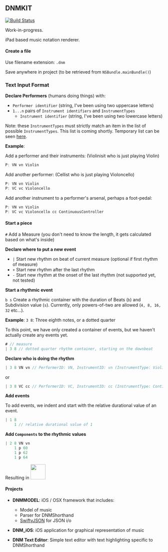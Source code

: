 ## DNMKIT

[![Build Status](https://travis-ci.org/jsbean/DNMKit.svg)](https://travis-ci.org/jsbean/DNMKit)

Work-in-progress.

iPad based music notation renderer.


#### Create a file

Use filename extension: ```.dnm``` 

Save anywhere in project (to be retrieved from ```NSBundle.mainBundle()```)

### Text Input Format

**Declare Performers** (humans doing things) with:    
- ```Performer identifier``` (string, I've been using two uppercase letters)
- ```1...n``` pairs of ```Instrument identifiers``` and ```InstrumentTypes```
    - ```Instrument identifier``` (string, I've been using two lowercase letters)


Note: these ```InstrumentTypes``` must strictly match an item in the list of possible ```InstrumentTypes```. This list is coming shortly. Temporary list can be seen [here](https://github.com/jsbean/DNMKit/issues/18). 


**Example**:

Add a performer and their instruments: (Violinisit who is just playing Violin)

```Swift
P: VN vn Violin
```

Add another performer: (Cellist who is just playing Violoncello)

```Swift
P: VN vn Violin
P: VC vc Violoncello
```

Add another instrument to a performer's arsenal, perhaps a foot-pedal: 

```Swift
P: VN vn Violin
P: VC vc Violoncello cc ContinuousController
```

#### Start a piece

```#``` Add a Measure (you don't need to know the length, it gets calculated based on what's inside)

**Declare where to put a new event**
- ```|``` Start new rhythm on beat of current measure (optional if first rhythm of measure)
- ```+``` Start new rhythm after the last rhythm
- ```-``` Start new rhythm at the onset of the last rhythm (not supported yet, not tested)

**Start a rhythmic event**

```b s``` Create a rhythmic container with the duration of Beats (```b```) and Subdivision value (```s```). Currently, only powers-of-two are allowed (```4, 8, 16, 32``` etc...).

**Example**: ```3 8```: Three eighth notes, or a dotted quarter


To this point, we have only created a container of events, but we haven't actually create any events yet.

```Swift
# // measure
| 3 8 // dotted quarter rhythm container, starting on the downbeat

```

**Declare who is doing the rhythm**
```Swift
| 3 8 VN vn // PerformerID: VN, InstrumentID: vn (InstrumentType: Violin)
```

or

```Swift
| 3 8 VC cc // PerformerID: VC, InstrumentID: cc (InstrumentType: ContinuousController)
```

**Add events**

To add events, we indent and start with the relative durational value of an event.

```Swift
| 1 8
    1 // relative durational value of 1
```

**Add ```Components``` to the rhythmic values**

```Swift
| 2 8 VN vn
    1 p 60
    1 p 62
    1 p 64
```


Resulting in <img src="https://github.com/favicon.ico" width="48">




#### Projects

* **DNMMODEL**: iOS / OSX framework that includes:
    * Model of music
    * Parser for DNMShorthand
    * [SwiftyJSON](https://github.com/SwiftyJSON/SwiftyJSON) for JSON i/o
    

* **DNM_iOS**: iOS application for graphical representation of music

* **DNM Text Editor**: Simple text editor with text highlighting specific to DNMShorthand

